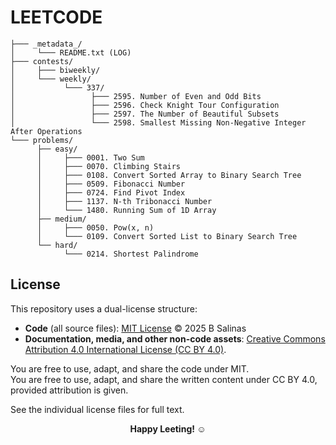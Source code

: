 # LEETCODE

```
├─── _metadata_/
│     └─── README.txt (LOG)
├─── contests/
│     ├─── biweekly/
│     └─── weekly/
│           └─── 337/
│                 ├─── 2595. Number of Even and Odd Bits
│                 ├─── 2596. Check Knight Tour Configuration
│                 ├─── 2597. The Number of Beautiful Subsets
│                 └─── 2598. Smallest Missing Non-Negative Integer After Operations
└─── problems/
      ├── easy/
      │     ├─── 0001. Two Sum
      │     ├─── 0070. Climbing Stairs
      │     ├─── 0108. Convert Sorted Array to Binary Search Tree
      │     ├─── 0509. Fibonacci Number
      │     ├─── 0724. Find Pivot Index
      │     ├─── 1137. N-th Tribonacci Number
      │     └─── 1480. Running Sum of 1D Array 
      ├── medium/
      │     ├─── 0050. Pow(x, n)
      │     └─── 0109. Convert Sorted List to Binary Search Tree
      └── hard/
            └─── 0214. Shortest Palindrome
```

## License
This repository uses a dual-license structure:

- **Code** (all source files): [MIT License](./LICENSE-MIT) © 2025 B Salinas  
- **Documentation, media, and other non-code assets**: [Creative Commons Attribution 4.0 International License (CC BY 4.0)](./LICENSE-CC).

You are free to use, adapt, and share the code under MIT.  
You are free to use, adapt, and share the written content under CC BY 4.0, provided attribution is given.

See the individual license files for full text. 

<p align=center> <b> Happy Leeting! ☺︎ </b> </p>

